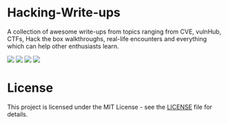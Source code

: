 # Hacking-Write-ups
A collection of awesome write-ups from topics ranging from CVE, vulnHub, CTFs, Hack the box walkthroughs, real-life encounters and everything which can help other enthusiasts learn.

![](https://img.shields.io/github/stars/kangvcar/Hacking-Write-ups?style=social) ![](https://img.shields.io/github/forks/kangvcar/Hacking-Write-ups?style=social) ![](https://img.shields.io/github/issues/kangvcar/Hacking-Write-ups?style=social) ![](https://img.shields.io/github/license/kangvcar/Hacking-Write-ups?style=social) 

# License
This project is licensed under the MIT License - see the [LICENSE](LICENSE) file for details.

